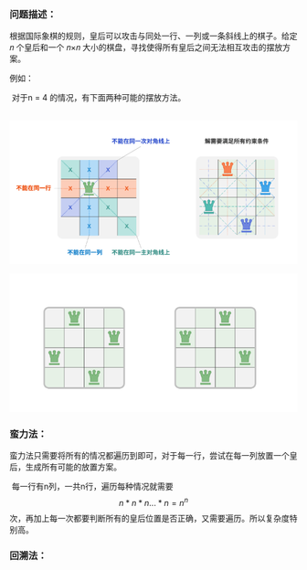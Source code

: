 ### 问题描述：

​	根据国际象棋的规则，皇后可以攻击与同处一行、一列或一条斜线上的棋子。给定 𝑛 个皇后和一个 𝑛×𝑛 大小的棋盘，寻找使得所有皇后之间无法相互攻击的摆放方案。

例如：

​	对于n = 4 的情况，有下面两种可能的摆放方法。

​	![1719151930499](images/N皇后/1719151930499.png)

![1719151962827](images/N皇后/1719151962827.png)

### 蛮力法：

​	蛮力法只需要将所有的情况都遍历到即可，对于每一行，尝试在每一列放置一个皇后，生成所有可能的放置方案。

​	每一行有n列，一共n行，遍历每种情况就需要$$n*n*n...*n = n^n$$次，再加上每一次都要判断所有的皇后位置是否正确，又需要遍历。所以复杂度特别高。



### 回溯法：

